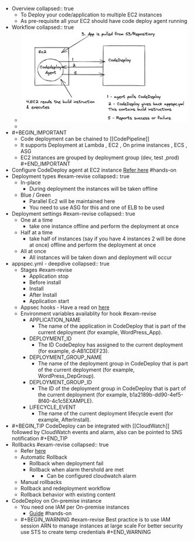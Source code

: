 - Overview
  collapsed:: true
	- To Deploy your code/application to multiple EC2 instances
	- As pre-requisite all your EC2 should have code deploy agent running
- Workflow
  collapsed:: true
	- ![image.png](../assets/image_1648145458219_0.png)
	-
- #+BEGIN_IMPORTANT
  - Code deployment can be chained to [[CodePipeline]] 
  - It supports Deployment at Lambda , EC2 , On prime instances , ECS , ASG
  - EC2 instances are grouped by deployment group (dev, test ,prod)
  #+END_IMPORTANT
- Configure CodeDeploy agent at EC2 instance [Refer here](https://docs.aws.amazon.com/codedeploy/latest/userguide/instances-ec2-configure.html) #hands-on
- Deployment types #exam-revise
  collapsed:: true
	- In-place
		- During deployment the instances will be taken offline
	- Blue / Green
		- Parallel Ec2 will be maintained here
		- You need to use ASG for this and one of ELB to be used
- Deployment settings #exam-revise
  collapsed:: true
	- One at a time
		- take one instance offline and perform the deployment at once
	- Half at a time
		- take half of instances (say if you have 4 instances 2 will be done at once) offline and perform the deployment at once
	- All at once
		- All instances will be taken down and deployment will occur
- appspec.yml - deepdive
  collapsed:: true
	- Stages #exam-revise
		- Application stop
		- Before install
		- Install
		- After Install
		- Application start
	- Appsec hooks - Have a read on [here](https://docs.aws.amazon.com/codedeploy/latest/userguide/reference-appspec-file-structure-hooks.html)
	- Environment variables availablity for hook #exam-revise
		- APPLICATION_NAME
			- The name of the application in CodeDeploy that is part of the current deployment (for example, WordPress_App).
		- DEPLOYMENT_ID
			- The ID CodeDeploy has assigned to the current deployment (for example, d-AB1CDEF23).
		- DEPLOYMENT_GROUP_NAME
			- The name of the deployment group in CodeDeploy that is part of the current deployment (for example, WordPress_DepGroup).
		- DEPLOYMENT_GROUP_ID
			- The ID of the deployment group in CodeDeploy that is part of the current deployment (for example, b1a2189b-dd90-4ef5-8f40-4c1c5EXAMPLE).
		- LIFECYCLE_EVENT
			- The name of the current deployment lifecycle event (for example, AfterInstall).
- #+BEGIN_TIP
  CodeDeploy can be integrated with [[CloudWatch]] followed by CloudWatch events and alarm, also can be pointed to SNS notification
  #+END_TIP
- Rollbacks #exam-revise
  collapsed:: true
	- Refer [here](https://docs.aws.amazon.com/codedeploy/latest/userguide/deployments-rollback-and-redeploy.html)
	- Automatic Rollback
		- Rollback when deployment fail
		- Rollback when alarm thershold are met
			- - Can be configured cloudwatch alarm
	- Manual rollbacks
	- Rollback and redeployment workflow
	- Rollback behavior with existing content
- CodeDeploy on On-premise instance
	- You need one IAM per On-premise instances
		- [Guide](https://docs.aws.amazon.com/codedeploy/latest/userguide/on-premises-instances-register.html) #hands-on
	- #+BEGIN_WARNING
	  #exam-revise 
	  Best practice is to use IAM session ARN to manage instances at large scale
	  For better security use STS to create temp credentials
	  #+END_WARNING